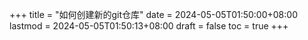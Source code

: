+++
title = "如何创建新的git仓库"
date = 2024-05-05T01:50:00+08:00
lastmod = 2024-05-05T01:50:13+08:00
draft = false
toc = true
+++
